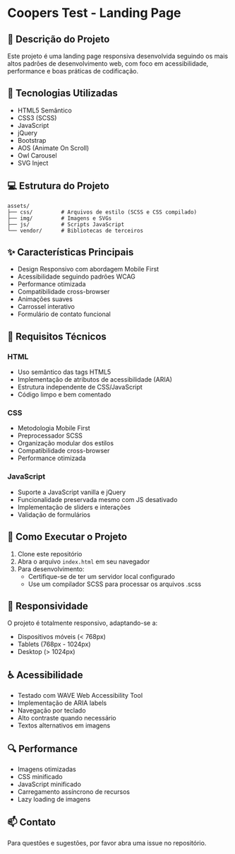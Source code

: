 # Coopers Test - Landing Page

## 📝 Descrição do Projeto

Este projeto é uma landing page responsiva desenvolvida seguindo os mais altos padrões de desenvolvimento web, com foco em acessibilidade, performance e boas práticas de codificação.

## 🚀 Tecnologias Utilizadas

- HTML5 Semântico
- CSS3 (SCSS)
- JavaScript
- jQuery
- Bootstrap
- AOS (Animate On Scroll)
- Owl Carousel
- SVG Inject

## 💻 Estrutura do Projeto

```
assets/
├── css/         # Arquivos de estilo (SCSS e CSS compilado)
├── img/         # Imagens e SVGs
├── js/          # Scripts JavaScript
└── vendor/      # Bibliotecas de terceiros
```

## ✨ Características Principais

- Design Responsivo com abordagem Mobile First
- Acessibilidade seguindo padrões WCAG
- Performance otimizada
- Compatibilidade cross-browser
- Animações suaves
- Carrossel interativo
- Formulário de contato funcional

## 🎯 Requisitos Técnicos

### HTML

- Uso semântico das tags HTML5
- Implementação de atributos de acessibilidade (ARIA)
- Estrutura independente de CSS/JavaScript
- Código limpo e bem comentado

### CSS

- Metodologia Mobile First
- Preprocessador SCSS
- Organização modular dos estilos
- Compatibilidade cross-browser
- Performance otimizada

### JavaScript

- Suporte a JavaScript vanilla e jQuery
- Funcionalidade preservada mesmo com JS desativado
- Implementação de sliders e interações
- Validação de formulários

## 🔧 Como Executar o Projeto

1. Clone este repositório
2. Abra o arquivo `index.html` em seu navegador
3. Para desenvolvimento:
   - Certifique-se de ter um servidor local configurado
   - Use um compilador SCSS para processar os arquivos .scss

## 📱 Responsividade

O projeto é totalmente responsivo, adaptando-se a:

- Dispositivos móveis (< 768px)
- Tablets (768px - 1024px)
- Desktop (> 1024px)

## ♿ Acessibilidade

- Testado com WAVE Web Accessibility Tool
- Implementação de ARIA labels
- Navegação por teclado
- Alto contraste quando necessário
- Textos alternativos em imagens

## 🔍 Performance

- Imagens otimizadas
- CSS minificado
- JavaScript minificado
- Carregamento assíncrono de recursos
- Lazy loading de imagens

## 📫 Contato

Para questões e sugestões, por favor abra uma issue no repositório.
